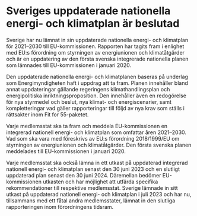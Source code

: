 # Sveriges uppdaterade nationella energi- och klimatplan är beslutad

Sverige har nu lämnat in sin uppdaterade nationella energi- och klimatplan för 2021–2030 till EU-kommissionen. Rapporten har tagits fram i enlighet med EU:s förordning om styrningen av energiunionen och klimatåtgärder och är en uppdatering av den första svenska integrerade nationella planen som lämnades till EU-kommissionen i januari 2020.

Den uppdaterade nationella energi- och klimatplanen baseras på underlag som Energimyndigheten haft i uppdrag att ta fram. Planen innehåller bland annat uppdateringar gällande regeringens klimathandlingsplan och energipolitiska inriktningsproposition. Den innehåller även en redogörelse för nya styrmedel och beslut, nya klimat- och energiscenarier, samt kompletteringar vad gäller rapporteringar till följd av nya krav som ställs i rättsakter inom Fit for 55-paketet.

Varje medlemsstat ska ta fram och meddela EU-kommissionen en integrerad nationell energi- och klimatplan som omfattar åren 2021–2030. Vad som ska vara med föreskrivs av EU:s förordning 2018/1999/EU om styrningen av energiunionen och klimatåtgärder. Den första svenska planen meddelades till EU-kommissionen i januari 2020.

Varje medlemsstat ska också lämna in ett utkast på uppdaterad integrerad nationell energi- och klimatplan senast den 30 juni 2023 och en slutligt uppdaterad plan senast den 30 juni 2024. Däremellan bedömer EU-kommissionen utkasten och har möjlighet att utfärda specifika rekommendationer till respektive medlemsstat. Sverige lämnade in sitt utkast på uppdaterad nationell energi- och klimatplan i juli 2023 och har nu, tillsammans med ett fåtal andra medlemsstater, lämnat in den slutliga rapporteringen inom förordningens tidsram.
